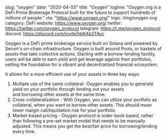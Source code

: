 slug: "oxygen"
date: "2020-04-03"
title: "Oxygen"
logline: "Oxygen.org is a DeFi Prime Brokerage Protocol built for the future to support hundreds of millions of people."
cta: "https://www.oxygen.org/"
logo: /img/oxygen.svg
category: DeFi
website: https://www.oxygen.org/
twitter: https://twitter.com/oxygen_protocol
telegram: https://t.me/oxygen_protocol
discord: https://discord.com/invite/hbKAb2TAvc

Oxygen is a DeFi prime brokerage service built on Solana and powered by Serum's on-chain infrastructure. Oxygen is built around Pools, or baskets of assets that take collective actions. Starting with a borrow-lending facility, users will be able to earn yield and get leverage against their portfolios, setting the foundation for a vibrant and decentralized financial ecosystem.

It allows for a more efficient use of your assets in three key ways:

1. Multiple use of the same collateral- Oxygen enables you to generate yield on your portfolio through lending out your assets  
   and borrowing other assets at the same time.
2. Cross-collateralization - With Oxygen, you can utilize your portfolio as collateral, when you want to borrow other 
   assets. This should mean lower margin call/liquidation risk for your portfolio.
3. Market-based pricing - Oxygen protocol is order-book based, rather than following a pre-set market model that needs to be 
   manually adjusted. This means you get the best/fair price for borrowing/lending every time.
